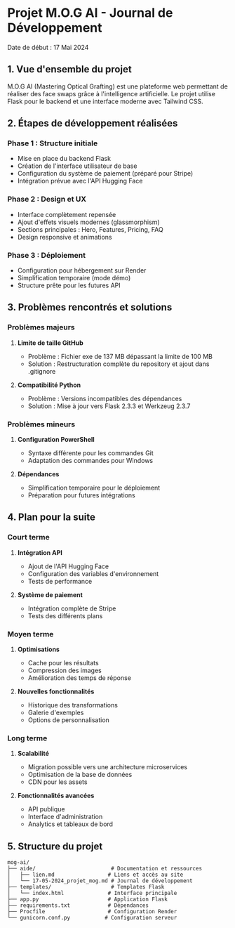 # Projet M.O.G AI - Journal de Développement
Date de début : 17 Mai 2024

## 1. Vue d'ensemble du projet
M.O.G AI (Mastering Optical Grafting) est une plateforme web permettant de réaliser des face swaps grâce à l'intelligence artificielle. Le projet utilise Flask pour le backend et une interface moderne avec Tailwind CSS.

## 2. Étapes de développement réalisées

### Phase 1 : Structure initiale
- Mise en place du backend Flask
- Création de l'interface utilisateur de base
- Configuration du système de paiement (préparé pour Stripe)
- Intégration prévue avec l'API Hugging Face

### Phase 2 : Design et UX
- Interface complètement repensée
- Ajout d'effets visuels modernes (glassmorphism)
- Sections principales : Hero, Features, Pricing, FAQ
- Design responsive et animations

### Phase 3 : Déploiement
- Configuration pour hébergement sur Render
- Simplification temporaire (mode démo)
- Structure prête pour les futures API

## 3. Problèmes rencontrés et solutions

### Problèmes majeurs
1. **Limite de taille GitHub**
   - Problème : Fichier exe de 137 MB dépassant la limite de 100 MB
   - Solution : Restructuration complète du repository et ajout dans .gitignore

2. **Compatibilité Python**
   - Problème : Versions incompatibles des dépendances
   - Solution : Mise à jour vers Flask 2.3.3 et Werkzeug 2.3.7

### Problèmes mineurs
1. **Configuration PowerShell**
   - Syntaxe différente pour les commandes Git
   - Adaptation des commandes pour Windows

2. **Dépendances**
   - Simplification temporaire pour le déploiement
   - Préparation pour futures intégrations

## 4. Plan pour la suite

### Court terme
1. **Intégration API**
   - Ajout de l'API Hugging Face
   - Configuration des variables d'environnement
   - Tests de performance

2. **Système de paiement**
   - Intégration complète de Stripe
   - Tests des différents plans

### Moyen terme
1. **Optimisations**
   - Cache pour les résultats
   - Compression des images
   - Amélioration des temps de réponse

2. **Nouvelles fonctionnalités**
   - Historique des transformations
   - Galerie d'exemples
   - Options de personnalisation

### Long terme
1. **Scalabilité**
   - Migration possible vers une architecture microservices
   - Optimisation de la base de données
   - CDN pour les assets

2. **Fonctionnalités avancées**
   - API publique
   - Interface d'administration
   - Analytics et tableaux de bord

## 5. Structure du projet
```
mog-ai/
├── aide/                        # Documentation et ressources
│   ├── lien.md                 # Liens et accès au site
│   └── 17-05-2024_projet_mog.md # Journal de développement
├── templates/                   # Templates Flask
│   └── index.html              # Interface principale
├── app.py                      # Application Flask
├── requirements.txt            # Dépendances
├── Procfile                    # Configuration Render
└── gunicorn.conf.py           # Configuration serveur
``` 